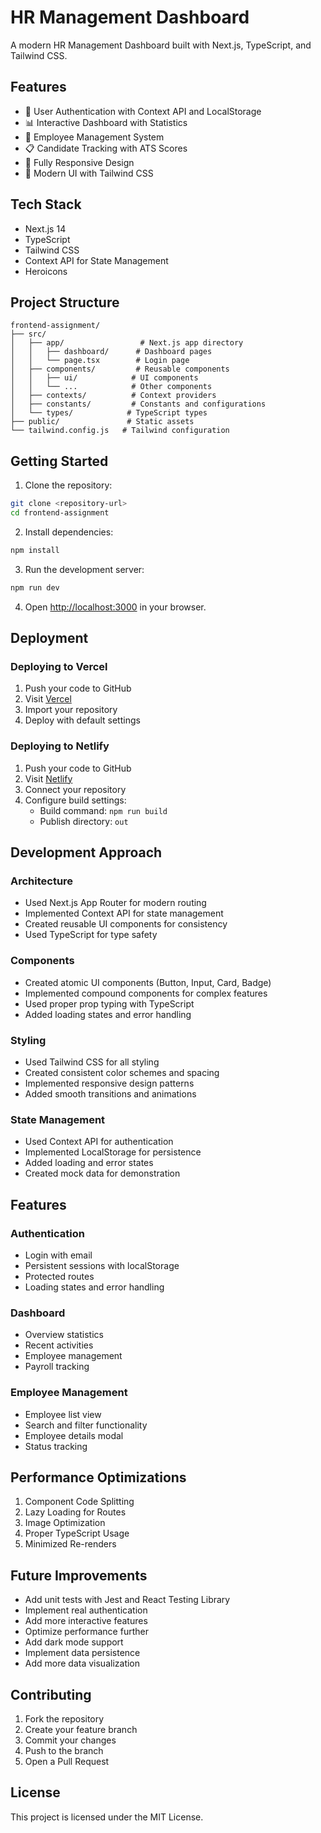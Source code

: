 # HR Management Dashboard

A modern HR Management Dashboard built with Next.js, TypeScript, and Tailwind CSS.

## Features

- 🔐 User Authentication with Context API and LocalStorage
- 📊 Interactive Dashboard with Statistics
- 👥 Employee Management System
- 📋 Candidate Tracking with ATS Scores
- 📱 Fully Responsive Design
- 🎨 Modern UI with Tailwind CSS

## Tech Stack

- Next.js 14
- TypeScript
- Tailwind CSS
- Context API for State Management
- Heroicons

## Project Structure

```
frontend-assignment/
├── src/
│   ├── app/                 # Next.js app directory
│   │   ├── dashboard/      # Dashboard pages
│   │   └── page.tsx        # Login page
│   ├── components/         # Reusable components
│   │   ├── ui/            # UI components
│   │   └── ...            # Other components
│   ├── contexts/          # Context providers
│   ├── constants/         # Constants and configurations
│   └── types/            # TypeScript types
├── public/               # Static assets
└── tailwind.config.js   # Tailwind configuration
```

## Getting Started

1. Clone the repository:
```bash
git clone <repository-url>
cd frontend-assignment
```

2. Install dependencies:
```bash
npm install
```

3. Run the development server:
```bash
npm run dev
```

4. Open [http://localhost:3000](http://localhost:3000) in your browser.

## Deployment

### Deploying to Vercel

1. Push your code to GitHub
2. Visit [Vercel](https://vercel.com)
3. Import your repository
4. Deploy with default settings

### Deploying to Netlify

1. Push your code to GitHub
2. Visit [Netlify](https://netlify.com)
3. Connect your repository
4. Configure build settings:
   - Build command: `npm run build`
   - Publish directory: `out`

## Development Approach

### Architecture
- Used Next.js App Router for modern routing
- Implemented Context API for state management
- Created reusable UI components for consistency
- Used TypeScript for type safety

### Components
- Created atomic UI components (Button, Input, Card, Badge)
- Implemented compound components for complex features
- Used proper prop typing with TypeScript
- Added loading states and error handling

### Styling
- Used Tailwind CSS for all styling
- Created consistent color schemes and spacing
- Implemented responsive design patterns
- Added smooth transitions and animations

### State Management
- Used Context API for authentication
- Implemented LocalStorage for persistence
- Added loading and error states
- Created mock data for demonstration

## Features

### Authentication
- Login with email
- Persistent sessions with localStorage
- Protected routes
- Loading states and error handling

### Dashboard
- Overview statistics
- Recent activities
- Employee management
- Payroll tracking

### Employee Management
- Employee list view
- Search and filter functionality
- Employee details modal
- Status tracking

## Performance Optimizations

1. Component Code Splitting
2. Lazy Loading for Routes
3. Image Optimization
4. Proper TypeScript Usage
5. Minimized Re-renders

## Future Improvements

- Add unit tests with Jest and React Testing Library
- Implement real authentication
- Add more interactive features
- Optimize performance further
- Add dark mode support
- Implement data persistence
- Add more data visualization

## Contributing

1. Fork the repository
2. Create your feature branch
3. Commit your changes
4. Push to the branch
5. Open a Pull Request

## License

This project is licensed under the MIT License.
